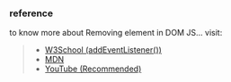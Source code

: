 ### reference
to know more about Removing element in DOM JS... visit:
> - [W3School (addEventListener())](https://www.w3schools.com/jsref/met_document_addeventlistener.asp)
> - [MDN](https://developer.mozilla.org/en-US/docs/Web/API/EventTarget/addEventListener)
> - [YouTube (Recommended)](https://www.youtube.com/watch?v=5mo0xQu4FOM&list=PLfEr2kn3s-br9ZFmejfLhAgMbGgbpdof8&index=107)